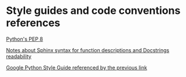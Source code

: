 # Style guides and code conventions references
[Python's PEP 8][1]

[Notes about Sphinx syntax for function descriptions and Docstrings readability][2]

[Google Python Style Guide referenced by the previous link][3]


[1]: https://www.python.org/dev/peps/pep-0008/
[2]: https://pythonhosted.org/an_example_pypi_project/sphinx.html#function-definitions
[3]: https://google.github.io/styleguide/pyguide.html?showone=Comments#Comments
